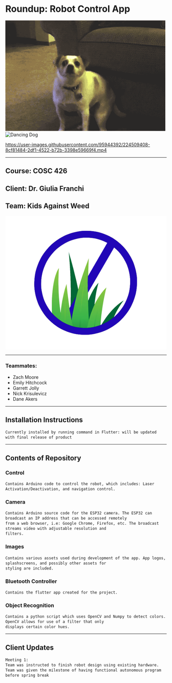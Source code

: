 # Roundup: Robot Control App

![Bouncy Dog](Images/woogie.gif)
![Dancing Dog](Images/boogie.gif)

https://user-images.githubusercontent.com/95944392/224509408-8cf81484-2df1-4522-b72b-3398e59669f4.mp4

---




## Course: COSC 426
## Client: Dr. Giulia Franchi

## Team: Kids Against Weed

![My Image](Images/WeedKillerLogo.png)

---
### Teammates:
* Zach Moore
* Emily Hitchcock
* Garrett Jolly
* Nick Krisulevicz
* Dane Akers
---
## Installation Instructions

```
Currently installed by running command in Flutter: will be updated with final release of product
```
---
## Contents of Repository

### Control

```
Contains Arduino code to control the robot, which includes: Laser Activation/Deactivation, and navigation control.
```

### Camera

```
Contains Arduino source code for the ESP32 camera. The ESP32 can broadcast an IP address that can be accessed remotely 
from a web browser, i.e: Google Chrome, Firefox, etc. The broadcast streams video with adjustable resolution and 
filters.
```

### Images

```
Contains various assets used during development of the app. App logos, splashscreens, and possibly other assets for 
styling are included.
```

### Bluetooth Controller

```
Contains the flutter app created for the project. 
```

### Object Recognition

```
Contains a python script which uses OpenCV and Numpy to detect colors. OpenCV allows for use of a filter that only 
displays certain color hues.
```
---
## Client Updates

```
Meeting 1:
Team was instructed to finish robot design using existing hardware.
Team was given the milestone of having functional autonomous program before spring break
```
